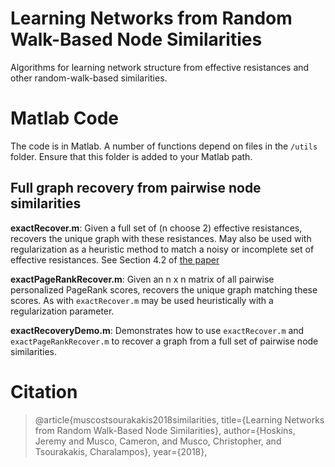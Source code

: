 # Learning Networks from Random Walk-Based Node Similarities
Algorithms for learning network structure from effective resistances and other random-walk-based similarities.

# Matlab Code

The code is in Matlab. A number of functions depend on files in the `/utils` folder. Ensure that this folder is added to your Matlab path.

## Full graph recovery from pairwise node similarities

**exactRecover.m**: Given a full set of (n choose 2) effective resistances, recovers the unique graph with these resistances. May also be used with regularization as a heuristic method to match a noisy or incomplete set of effective resistances. See Section 4.2 of [the paper](https://thePaper) 

**exactPageRankRecover.m**: Given an n x n matrix of all pairwise personalized PageRank scores, recovers the unique graph  matching these scores. As with `exactRecover.m` may be used heuristically with a regularization parameter. 

**exactRecoveryDemo.m**: Demonstrates how to use `exactRecover.m` and `exactPageRankRecover.m` to recover a graph from a full set of pairwise node similarities.

# Citation

> @article{muscostsourakakis2018similarities, 
> title={Learning Networks from Random Walk-Based Node Similarities},
> author={Hoskins, Jeremy and Musco, Cameron, and Musco, Christopher, and Tsourakakis, Charalampos},
> year={2018},
